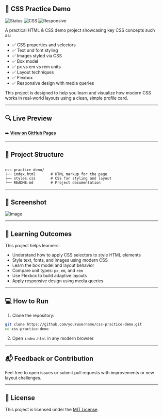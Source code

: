 ## 🎨 CSS Practice Demo

![Status](https://img.shields.io/badge/status-learning-blue)
![CSS](https://img.shields.io/badge/tech-CSS3-green)
![Responsive](https://img.shields.io/badge/mobile%20responsive-yes-brightgreen)

A practical HTML & CSS demo project showcasing key CSS concepts such as:

- ✅ CSS properties and selectors  
- ✅ Text and font styling  
- ✅ Images styled via CSS  
- ✅ Box model  
- ✅ px vs em vs rem units  
- ✅ Layout techniques  
- ✅ Flexbox  
- ✅ Responsive design with media queries

This project is designed to help you learn and visualize how modern CSS works in real-world layouts using a clean, simple profile card.

---

## 🔍 Live Preview

➡️ **[View on GitHub Pages](https://ultron-18.github.io/css-practice-demo/)**  

---

## 📁 Project Structure

```

css-practice-demo/
├── index.html       # HTML markup for the page
├── styles.css       # CSS for styling and layout
└── README.md        # Project documentation

````

---

## 📸 Screenshot

![image](https://github.com/user-attachments/assets/8a5c1e99-a7b0-4cab-a499-092c23322d95)


---

## 🧠 Learning Outcomes

This project helps learners:

- Understand how to apply CSS selectors to style HTML elements
- Style text, fonts, and images using modern CSS
- Learn the box model and layout behavior
- Compare unit types: `px`, `em`, and `rem`
- Use Flexbox to build adaptive layouts
- Apply responsive design using media queries

---

## 💻 How to Run

1. Clone the repository:

```bash
git clone https://github.com/yourusername/css-practice-demo.git
cd css-practice-demo
````

2. Open `index.html` in any modern browser.

---



## 📬 Feedback or Contribution

Feel free to open issues or submit pull requests with improvements or new layout challenges.

---

## 📄 License

This project is licensed under the [MIT License](LICENSE).


